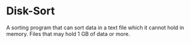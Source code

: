 # Disk-Sort
A sorting program that can sort data in a text file which it cannot hold in memory. Files that may hold 1 GB of data or more.
